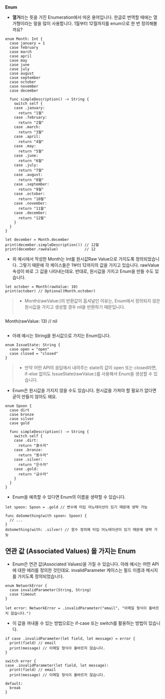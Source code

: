 **Enum**
- **열거**라는 뜻을 가진 Enumeration에서 따온 용어입니다. 한글로 번역할 때에는 열거형이라는 말을 많이 사용합니다. 1월부터 12월까지를 enum으로 한 번 정의해볼까요?
```
enum Month: Int {
  case january = 1
  case february
  case march
  case april
  case may
  case june
  case july
  case august
  case september
  case october
  case november
  case december

  func simpleDescription() -> String {
    switch self {
    case .january:
      return "1월"
    case .february:
      return "2월"
    case .march:
      return "3월"
    case .april:
      return "4월"
    case .may:
      return "5월"
    case .june:
      return "6월"
    case .july:
      return "7월"
    case .august:
      return "8월"
    case .september:
      return "9월"
    case .october:
      return "10월"
    case .november:
      return "11월"
    case .december:
      return "12월"
    }
  }
}

let december = Month.december
print(december.simpleDescription()) // 12월
print(december.rawValue)            // 12
```

- 위 예시에서 작성한 Month는 Int를 원시값Raw Value으로 가지도록 정의되었습니다. 그렇기 때문에 각 케이스들은 1부터 12까지의 값을 가지고 있습니다. rawValue 속성이 바로 그 값을 나타내는데요. 반대로, 원시값을 가지고 Enum을 만들 수도 있습니다.
```
let october = Month(rawValue: 10)
print(october) // Optional(Month.october)
```
> - Month(rawValue:)의 반환값이 옵셔널인 이유는, Enum에서 정의되지 않은 원시값을 가지고 생성할 경우 nil을 반환하기 때문입니다.
>```
Month(rawValue: 13) // nil
>```

- 아래 예시는 String을 원시값으로 가지는 Enum입니다.
```
enum IssueState: String {
  case open = "open"
  case closed = "closed"
}
```
> - 만약 어떤 API의 응답에서 내려주는 state의 값이 open 또는 closed라면, if-else 없이도 IssueState(rawValue:)를 사용해서 Enum을 생성할 수 있습니다.

- Enum은 원시값을 가지지 않을 수도 있습니다. 원시값을 가져야 할 필요가 없다면 굳이 만들지 않아도 돼요.
```
enum Spoon {
  case dirt
  case bronze
  case silver
  case gold

  func simpleDescription() -> String {
    switch self {
    case .dirt:
      return "흙수저"
    case .bronze:
      return "동수저"
    case .silver:
      return "은수저"
    case .gold:
      return "금수저"
    }
  }
}
```

- Enum을 예측할 수 있다면 Enum의 이름을 생략할 수 있습니다.
```
let spoon: Spoon = .gold // 변수에 타입 어노테이션이 있기 때문에 생략 가능

func doSomething(with spoon: Spoon) {
  // ...
}
doSomething(with: .silver) // 함수 정의에 타입 어노테이션이 있기 때문에 생략 가능
```

**연관 값 (Associated Values) 을 가지는 Enum**
-------

- Enum은 연관 값(Associated Values)을 가질 수 있습니다. 아래 예시는 어떤 API에 대한 에러를 정의한 것인데요. invalidParameter 케이스는 필드 이름과 메시지를 가지도록 정의되었습니다.
```
enum NetworkError {
  case invalidParameter(String, String)
  case timeout
}

let error: NetworkError = .invalidParameter("email", "이메일 형식이 올바르지 않습니다.")
```

- 이 값을 꺼내올 수 있는 방법으로는 if-case 또는 switch를 활용하는 방법이 있습니다.
```
if case .invalidParameter(let field, let message) = error {
  print(field) // email
  print(message) // 이메일 형식이 올바르지 않습니다.
}

switch error {
case .invalidParameter(let field, let message):
  print(field) // email
  print(message) // 이메일 형식이 올바르지 않습니다.

default:
  break
}
```

